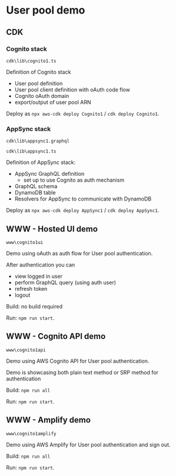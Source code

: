 # User pool demo

## CDK

### Cognito stack
`cdk\lib\cognito1.ts`

Definition of Cognito stack
* User pool definition
* User pool client definition with oAuth code flow
* Cognito oAuth domain
* export/output of user pool ARN

Deploy as `npx aws-cdk deploy Cognito1` / `cdk deploy Cognito1`.

### AppSync stack
`cdk\lib\appsync1.graphql`

`cdk\lib\appsync1.ts`

Definition of AppSync stack:
* AppSync GraphQL definition
  * set up to use Cognito as auth mechanism
* GraphQL schema
* DynamoDB table
* Resolvers for AppSync to communicate with DynamoDB

Deploy as `npx aws-cdk deploy AppSync1` / `cdk deploy AppSync1`.

## WWW - Hosted UI demo
`www\cognito1ui`

Demo using oAuth as auth flow for User pool authentication.

After authentication you can
* view logged in user
* perform GraphQL query (using auth user)
* refresh token
* logout

Build: no build required

Run: `npm run start`.

## WWW - Cognito API demo
`www\cognito1api`

Demo using AWS Cognito API for User pool authentication.

Demo is showcasing both plain text method or SRP method for authentication

Build: `npm run all`

Run: `npm run start`.

## WWW - Amplify demo
`www\cognito1amplify`

Demo using AWS Amplify for User pool authentication and sign out.

Build: `npm run all`

Run: `npm run start`.
